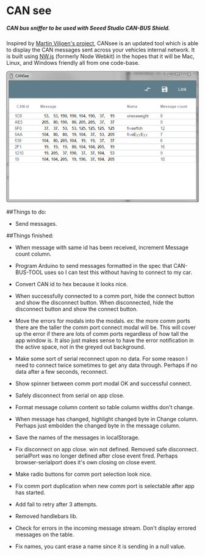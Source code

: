 # CAN see

##### CAN bus sniffer to be used with Seeed Studio CAN-BUS Shield.

Inspired by [Martin Viljoen's project](http://jeepjkcanbus.blogspot.com/2014/04/martins-can-bus-sniffer-tool-v10.html), CANsee is an updated tool which is able to display the CAN messages sent across your vehicles internal network. It is built using [NW.js](http://nwjs.io/) (formerly Node Webkit) in the hopes that it will be Mac, Linux, and Windows friendly all from one code-base.

![alt text](https://raw.githubusercontent.com/JimmySticks2001/CANsee/master/img/1.PNG)

##Things to do:

* Send messages.



##Things finished:

* When message with same id has been received, increment Message count column.

* Program Arduino to send messages formatted in the spec that CAN-BUS-TOOL uses so I can test this without having to connect to my car.

* Convert CAN id to hex because it looks nice.

* When successfully connected to a comm port, hide the connect button and show the disconnect button. When disconnected, hide the disconnect button and show the connect button.

* Move the errors for modals into the modals. ex: the more comm ports there are the taller the comm port connect modal will be. This will cover up the error if there are lots of comm ports regardless of how tall the app window is. It also just makes sense to have the error notification in the active space, not in the greyed out background.

* Make some sort of serial reconnect upon no data. For some reason I need to connect twice sometimes to get any data through. Perhaps if no data after a few seconds, reconnect.

* Show spinner between comm port modal OK and successful connect.

* Safely disconnect from serial on app close.

* Format message column content so table column widths don't change.

* When message has changed, highlight changed byte in Change column.
  Perhaps just embolden the changed byte in the message column.

* Save the names of the messages in localStorage.

* Fix disconnect on app close. win not defined.
  Removed safe disconnect. serialPort was no longer defined after close event fired. Perhaps browser-serialport does it's own closing on close event.

* Make radio buttons for comm port selection look nice.

* Fix comm port duplication when new comm port is selectable after app has started.

* Add fail to retry after 3 attempts.

* Removed handlebars lib.

* Check for errors in the incoming message stream. Don't display errored messages on the table.

* Fix names, you cant erase a name since it is sending in a null value.
